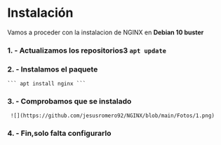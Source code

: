 # Instalación
Vamos a proceder con la instalacion de NGINX en **Debian 10 buster**
### 1. - Actualizamos los repositorios3 ``` apt update ```

### 2. - Instalamos el paquete
    ``` apt install nginx ```
### 3. - Comprobamos que se instalado
     ![](https://github.com/jesusromero92/NGINX/blob/main/Fotos/1.png)
### 4. - Fin,solo falta configurarlo
